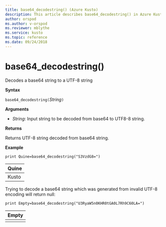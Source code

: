 ```yaml
---
title: base64_decodestring() (Azure Kusto)
description: This article describes base64_decodestring() in Azure Kusto.
author: orspod
ms.author: v-orspod
ms.reviewer: mblythe
ms.service: kusto
ms.topic: reference
ms.date: 09/24/2018
---
```

# base64_decodestring()

Decodes a base64 string to a UTF-8 string

**Syntax**

`base64_decodestring(`*String*`)`

**Arguments**

* *String*: Input string to be decoded from base64 to UTF8-8 string.

**Returns**

Returns UTF-8 string decoded from base64 string.

**Example**

```kusto
print Quine=base64_decodestring("S3VzdG8=")
```

|Quine|
|-----|
|Kusto|

Trying to decode a base64 string which was generated from invalid UTF-8 encoding will return null:

```kusto
print Empty=base64_decodestring("U3RyaW5n0KHR0tGA0L7Rh9C60LA=")
```

|Empty|
|-----|
||